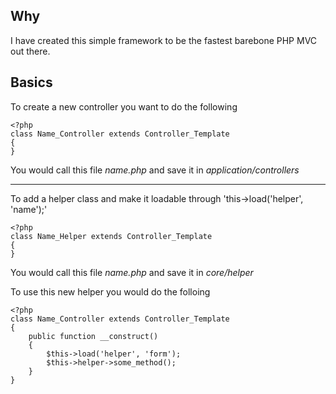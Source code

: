 Why
---
I have created this simple framework to be the fastest barebone PHP MVC out there.

Basics
------
To create a new controller you want to do the following

	<?php
	class Name_Controller extends Controller_Template
	{
	}

You would call this file *name.php* and save it in *application/controllers*

*****************************************************************************

To add a helper class and make it loadable through 'this->load('helper', 'name');'


~~~~
<?php
class Name_Helper extends Controller_Template
{
}
~~~~

You would call this file *name.php* and save it in *core/helper*

To use this new helper you would do the folloing
	
	<?php
	class Name_Controller extends Controller_Template
	{
	    public function __construct()
	    {
	        $this->load('helper', 'form');
	        $this->helper->some_method();
	    }
	}